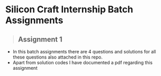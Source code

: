 # **Silicon Craft Internship Batch Assignments**
> ## **Assignment 1**
+ In this batch assignments there are 4 questions and solutions for all these questions also attached in this repo.  
+ Apart from solution codes I have documented a pdf regarding this assignment
